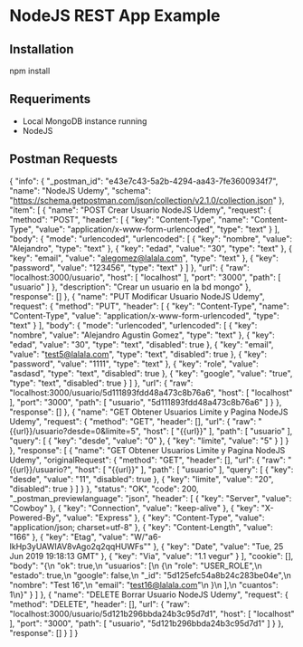 # NodeJS REST App Example 

## Installation
npm install

## Requeriments
- Local MongoDB instance running
- NodeJS

## Postman Requests

{
	"info": {
		"_postman_id": "e43e7c43-5a2b-4294-aa43-7fe3600934f7",
		"name": "NodeJS Udemy",
		"schema": "https://schema.getpostman.com/json/collection/v2.1.0/collection.json"
	},
	"item": [
		{
			"name": "POST Crear Usuario NodeJS Udemy",
			"request": {
				"method": "POST",
				"header": [
					{
						"key": "Content-Type",
						"name": "Content-Type",
						"value": "application/x-www-form-urlencoded",
						"type": "text"
					}
				],
				"body": {
					"mode": "urlencoded",
					"urlencoded": [
						{
							"key": "nombre",
							"value": "Alejandro",
							"type": "text"
						},
						{
							"key": "edad",
							"value": "30",
							"type": "text"
						},
						{
							"key": "email",
							"value": "alegomez@lalala.com",
							"type": "text"
						},
						{
							"key": "password",
							"value": "123456",
							"type": "text"
						}
					]
				},
				"url": {
					"raw": "localhost:3000/usuario",
					"host": [
						"localhost"
					],
					"port": "3000",
					"path": [
						"usuario"
					]
				},
				"description": "Crear un usuario en la bd mongo"
			},
			"response": []
		},
		{
			"name": "PUT Modificar Usuario NodeJS Udemy",
			"request": {
				"method": "PUT",
				"header": [
					{
						"key": "Content-Type",
						"name": "Content-Type",
						"value": "application/x-www-form-urlencoded",
						"type": "text"
					}
				],
				"body": {
					"mode": "urlencoded",
					"urlencoded": [
						{
							"key": "nombre",
							"value": "Alejandro Agustin Gomez",
							"type": "text"
						},
						{
							"key": "edad",
							"value": "30",
							"type": "text",
							"disabled": true
						},
						{
							"key": "email",
							"value": "test5@lalala.com",
							"type": "text",
							"disabled": true
						},
						{
							"key": "password",
							"value": "1111",
							"type": "text"
						},
						{
							"key": "role",
							"value": "asdasd",
							"type": "text",
							"disabled": true
						},
						{
							"key": "google",
							"value": "true",
							"type": "text",
							"disabled": true
						}
					]
				},
				"url": {
					"raw": "localhost:3000/usuario/5d111893fdd48a473c8b76a6",
					"host": [
						"localhost"
					],
					"port": "3000",
					"path": [
						"usuario",
						"5d111893fdd48a473c8b76a6"
					]
				}
			},
			"response": []
		},
		{
			"name": "GET Obtener Usuarios Limite y Pagina NodeJS Udemy",
			"request": {
				"method": "GET",
				"header": [],
				"url": {
					"raw": "{{url}}/usuario?desde=0&limite=5",
					"host": [
						"{{url}}"
					],
					"path": [
						"usuario"
					],
					"query": [
						{
							"key": "desde",
							"value": "0"
						},
						{
							"key": "limite",
							"value": "5"
						}
					]
				}
			},
			"response": [
				{
					"name": "GET Obtener Usuarios Limite y Pagina NodeJS Udemy",
					"originalRequest": {
						"method": "GET",
						"header": [],
						"url": {
							"raw": "{{url}}/usuario?",
							"host": [
								"{{url}}"
							],
							"path": [
								"usuario"
							],
							"query": [
								{
									"key": "desde",
									"value": "11",
									"disabled": true
								},
								{
									"key": "limite",
									"value": "20",
									"disabled": true
								}
							]
						}
					},
					"status": "OK",
					"code": 200,
					"_postman_previewlanguage": "json",
					"header": [
						{
							"key": "Server",
							"value": "Cowboy"
						},
						{
							"key": "Connection",
							"value": "keep-alive"
						},
						{
							"key": "X-Powered-By",
							"value": "Express"
						},
						{
							"key": "Content-Type",
							"value": "application/json; charset=utf-8"
						},
						{
							"key": "Content-Length",
							"value": "166"
						},
						{
							"key": "Etag",
							"value": "W/\"a6-IkHp3yUAWIAV8vAgo2q2qqHUWFs\""
						},
						{
							"key": "Date",
							"value": "Tue, 25 Jun 2019 19:18:13 GMT"
						},
						{
							"key": "Via",
							"value": "1.1 vegur"
						}
					],
					"cookie": [],
					"body": "{\n    \"ok\": true,\n    \"usuarios\": [\n        {\n            \"role\": \"USER_ROLE\",\n            \"estado\": true,\n            \"google\": false,\n            \"_id\": \"5d125efc54a8b24c283be04e\",\n            \"nombre\": \"Test 16\",\n            \"email\": \"test16@lalala.com\"\n        }\n    ],\n    \"cuantos\": 1\n}"
				}
			]
		},
		{
			"name": "DELETE Borrar Usuario NodeJS Udemy",
			"request": {
				"method": "DELETE",
				"header": [],
				"url": {
					"raw": "localhost:3000/usuario/5d121b296bbda24b3c95d7d1",
					"host": [
						"localhost"
					],
					"port": "3000",
					"path": [
						"usuario",
						"5d121b296bbda24b3c95d7d1"
					]
				}
			},
			"response": []
		}
	]
}
